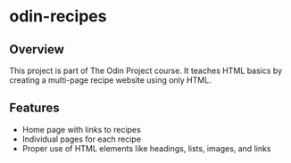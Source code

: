 # odin-recipes

## Overview

This project is part of The Odin Project course. It teaches HTML basics by creating a multi-page recipe website using only HTML.

## Features

- Home page with links to recipes
- Individual pages for each recipe
- Proper use of HTML elements like headings, lists, images, and links




